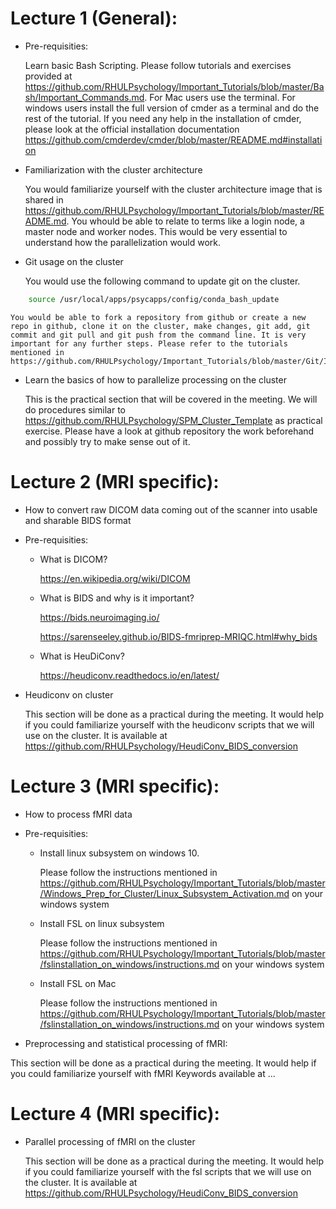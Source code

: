 # Lecture 1 (General): 

  - Pre-requisities:

    Learn basic Bash Scripting. Please follow tutorials and exercises provided at https://github.com/RHULPsychology/Important_Tutorials/blob/master/Bash/Important_Commands.md. For Mac users use the terminal. For windows users install the full version of cmder as a terminal and do the rest of the tutorial. If you need any help in the installation of cmder, please look at the official installation documentation https://github.com/cmderdev/cmder/blob/master/README.md#installation

  - Familiarization with the cluster architecture
  
    You would familiarize yourself with the cluster architecture image that is shared in https://github.com/RHULPsychology/Important_Tutorials/blob/master/README.md. You whould be able to relate to terms like a login node, a master node and worker nodes. This would be very essential to understand how the parallelization would work.  

  - Git usage on the cluster
  
    You would use the following command to update git on the cluster. 

  ```bash
      source /usr/local/apps/psycapps/config/conda_bash_update
  ```

    You would be able to fork a repository from github or create a new repo in github, clone it on the cluster, make changes, git add, git commit and git pull and git push from the command line. It is very important for any further steps. Please refer to the tutorials mentioned in https://github.com/RHULPsychology/Important_Tutorials/blob/master/Git/Important_Links.md
  

  - Learn the basics of how to parallelize processing on the cluster

    This is the practical section that will be covered in the meeting. We will do procedures similar to https://github.com/RHULPsychology/SPM_Cluster_Template as practical exercise. Please have a look at github repository the work beforehand and possibly try to make sense out of it.


# Lecture 2 (MRI specific):

  - How to convert raw DICOM data coming out of the scanner into usable and sharable BIDS format

  - Pre-requisities:

    * What is DICOM?
  
      https://en.wikipedia.org/wiki/DICOM
  
    * What is BIDS and why is it important?
  
      https://bids.neuroimaging.io/
  
      https://sarenseeley.github.io/BIDS-fmriprep-MRIQC.html#why_bids
  
    * What is HeuDiConv?

      https://heudiconv.readthedocs.io/en/latest/
  
  - Heudiconv on cluster
  
    This section will be done as a practical during the meeting. It would help if you could familiarize yourself with the heudiconv scripts that we will use on the cluster. It is available at https://github.com/RHULPsychology/HeudiConv_BIDS_conversion
  
  
  

# Lecture 3 (MRI specific):

  - How to process fMRI data

  - Pre-requisities:

    * Install linux subsystem on windows 10.
  
      Please follow the instructions mentioned in https://github.com/RHULPsychology/Important_Tutorials/blob/master/Windows_Prep_for_Cluster/Linux_Subsystem_Activation.md on your windows system
    
    * Install FSL on linux subsystem
  
      Please follow the instructions mentioned in https://github.com/RHULPsychology/Important_Tutorials/blob/master/fslinstallation_on_windows/instructions.md on your windows system
 
    * Install FSL on Mac
  
      Please follow the instructions mentioned in https://github.com/RHULPsychology/Important_Tutorials/blob/master/fslinstallation_on_windows/instructions.md on your windows system
 
 - Preprocessing and statistical processing of fMRI:

This section will be done as a practical during the meeting. It would help if you could familiarize yourself with fMRI Keywords available at ...

 
 # Lecture 4 (MRI specific):
 
 - Parallel processing of fMRI on the cluster
 
   This section will be done as a practical during the meeting. It would help if you could familiarize yourself with the fsl scripts that we will use on the cluster. It is available at https://github.com/RHULPsychology/HeudiConv_BIDS_conversion
